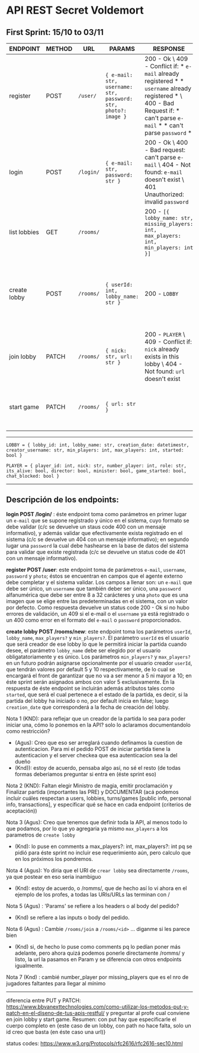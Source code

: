 # API REST Secret Voldemort

## First Sprint: 15/10 to 03/11

| ENDPOINT     | METHOD | URL         | PARAMS       | RESPONSE      | COMMENTS |
| ---------    | ------ | ----------- | ------------ | ------------- | -------- |
| register     | POST   |`/user/`      | `{ e-mail: str, username: str, password: str, photo?: image }`                                           | 200 - Ok \ 409 - Conflict if: * `e-mail` already registered * * `username` already registered * \ 400 - Bad Request if: * can't parse `e-mail` * * can't parse `password` *                                                                | For now not include e-mail validation. `password` will be a hash |
| login        | POST   |`/login/`     | `{ e-mail: str, password: str }`                                                    | 200 - Ok \ 400 - Bad request: can't parse `e-mail` \ 404 - Not found: `e-mail` doesn't exist \ 401 Unauthorized: invalid `password`                                                                                  | `password` is a hash |
| list lobbies | GET    |`/rooms/`    |              | 200 - `[{ lobby_name: str, missing_players: int, max_players: int, min_players: int }]`                                | Not implemented in this sprint |
| create lobby | POST   |`/rooms/`    | `{ userId: int, lobby_name: str }`                                                    | 200 - `LOBBY` | Later add in Params: `, max_players?: int, max_players?: int`. For now, min_players = max_players = 5. PRE: user is login |
| join lobby | PATCH    |`/rooms/`    | `{ nick: str, url: str }`                                                    | 200 - `PLAYER` \ 409 - Conflict if: `nick` already exists in this lobby \ 404 - Not found: `url` doesn't exist                                                                                       | Later url endpoint will be `/rooms/<id>`. PRE: user is login |
| start game | PATCH    |`/rooms/`    | `{ url: str }`                                                    |                                      | Later url endpoint will be `/rooms/<id>`. PRE: user is login |

-------------

`LOBBY = { lobby_id: int, lobby_name: str, creation_date: datetimestr, creator_username: str, min_players: int, max_players: int, started: bool }`

`PLAYER = { player_id: int, nick: str, number_player: int, role: str, its_alive: bool, director: bool, minister: bool, game_started: bool, chat_blocked: bool }`

-------------

## Descripción de los endpoints:
 
**login POST /login/** : éste endpoint toma como parámetros en primer lugar un `e-mail` que se supone registrado y único en el sistema, cuyo formato se debe validar (c/c se devuelve un staus code 400 con un mensaje informativo), y además validar que efectivamente exista registrado en el sistema (c/c se devuelve un 404 con un mensaje informativo); en segundo lugar una `password` la cual debe hashearse en la base de datos del sistema para validar que existe registrada (c/c se devuelve un status code de 401 con un mensaje informativo). 

**register POST /user**: este endpoint toma de parámetros `e-mail`, `username`, `password` y `photo`; éstos se encuentran en campos que el agente externo debe completar y el sistema validar. Los campos a llenar son: un `e-mail` que debe ser único, un `username` que también deber ser único, una `password` alfanumérica que debe ser entre 8 a 32 carácteres y una `photo` que es una imagen que se elige entre las predeterminadas en el sistema, con un valor por defecto. Como respuesta devuelve un status code 200 - Ok si no hubo errores de validación, un 409 si el e-mail o el `username` ya está registrado o un 400 como error en el formato del `e-mail` o `password` proporcionados.

**create lobby POST /rooms/new**: este endpoint toma los parámetros `userId`, `lobby_name`, `max_players?` y `min_players?`. El parámetro `userId` es el usuario que será creador de ese lobby lo que le permitirá iniciar la partida cuando desee, el parámetro `lobby_name` debe ser elegido por el usuario obligatatoriamente y es único. Los parámetros `min_players?` y `max_players?` en un futuro podrán asignarse opcionalmente por el usuario creador `userId`, que tendrán valores por default 5 y 10 respectivamente, de lo cual se encargará el front de garantizar que no va a ser menor a 5 ni mayor a 10; en éste sprint serán asignados ambos con valor 5 exclusivamente. En la respuesta de éste endpoint se incluirán además atributos tales como `started`, que será el cual pertenece a el estado de la partida, es decir, si la partida del lobby ha iniciado o no, por default inicia en false; luego `creation_date` que corresponderá a la fecha de creación del lobby.


Nota 1 (KND): para reflejar que un creador de la partida lo sea para poder iniciar una, cómo lo ponemos en la API? solo lo aclaramos documentandolo como restricción?  
 - (Agus): Creo que eso ser arreglará cuando definamos la cuestion de autenticacion. Para mi el pedido POST de iniciar partida tiene la autenticacion y el server checkea que esa autenticacion sea la del dueño
 - (Knd)): estoy de acuerdo, pensaba algo así, no sé el resto (de todas formas deberiamos preguntar si entra en (éste sprint eso)

Nota 2 (KND): Faltan elegir Ministro de magia, emitir proclamación y Finalizar partida (importantes las PRE) y DOCUMENTAR (acá podemos incluir cuáles respectan a users, lobbies, turns/games [public info, personal info, transactions], y especificar qué se hace en cada endpoint (criterios de aceptación))

Nota 3 (Agus): Creo que tenemos que definir toda la API, al menos todo lo que podamos, por lo que yo agregaria ya mismo `max_players` a los parametros de `create lobby`

- (Knd): lo puse en comments a max_players?: int, max_players?: int pq se pidió para éste sprint no incluir ese requerimiento aún, pero calculo que en los próximos los pondremos.


Nota 4 (Agus): Yo diria que el URI de `crear lobby` sea directamente `/rooms`, ya que postear en eso seria inambiguo

- (Knd): estoy de acuerdo, o /romms/, que de hecho así lo vi ahora en el ejemplo de los profes, a todas las URIs/URLs las terminan con /


Nota 5 (Agus) : 'Params' se refiere a los headers o al body del pedido?

- (Knd) se refiere a las inputs o body del pedido.

Nota 6 (Agus) : Cambie `/rooms/join` a `/rooms/<id>` ... diganme si les parece bien

- (Knd) si, de hecho lo puse como comments pq lo pedían poner más adelante, pero ahora quizá podemos ponerle directamente /romms/ y listo, la url la pasamos en Param y se diferencia con otros endpoints igualmente.

Nota 7 (Knd) : cambié number_player por missing_players que es el nro de jugadores faltantes para llegar al mínimo

----
diferencia entre PUT y PATCH: https://www.bbvanexttechnologies.com/como-utilizar-los-metodos-put-y-patch-en-el-diseno-de-tus-apis-restful/ y preguntar al profe cual conviene en join lobby y start game. Resumen: con put hay que especificarle el cuerpo completo en {este caso de un lobby, con path no hace falta, solo un id creo que basta (en éste caso una url)}

status codes: https://www.w3.org/Protocols/rfc2616/rfc2616-sec10.html